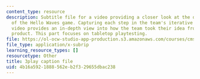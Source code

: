 ```yaml
---
content_type: resource
description: Subtitle file for a video providing a closer look at the development
  of the Hello Waves game. Capturing each step in the team's iterative process, the
  video provides an in-depth view into how the team took their idea from pitch to
  product. This part focuses on tabletop playtesting.
file: https://ol-ocw-studio-app-production.s3.amazonaws.com/courses/cms-611j-creating-video-games-fall-2014/4b16a5921888562eb2f329655dbac238_lxpXowuUdKw.vtt
file_type: application/x-subrip
learning_resource_types: []
resourcetype: Other
title: 3play caption file
uid: 4b16a592-1888-562e-b2f3-29655dbac238
---
```

